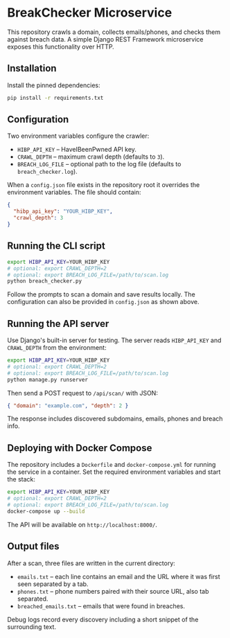 # BreakChecker Microservice

This repository crawls a domain, collects emails/phones, and checks them against breach data. A simple Django REST Framework microservice exposes this functionality over HTTP.

## Installation

Install the pinned dependencies:

```bash
pip install -r requirements.txt
```

## Configuration

Two environment variables configure the crawler:

- `HIBP_API_KEY` – HaveIBeenPwned API key.
- `CRAWL_DEPTH` – maximum crawl depth (defaults to `3`).
- `BREACH_LOG_FILE` – optional path to the log file (defaults to
  `breach_checker.log`).

When a `config.json` file exists in the repository root it overrides the
environment variables. The file should contain:

```json
{
  "hibp_api_key": "YOUR_HIBP_KEY",
  "crawl_depth": 3
}
```


## Running the CLI script

```bash
export HIBP_API_KEY=YOUR_HIBP_KEY
# optional: export CRAWL_DEPTH=2
# optional: export BREACH_LOG_FILE=/path/to/scan.log
python breach_checker.py
```
Follow the prompts to scan a domain and save results locally. The configuration
can also be provided in `config.json` as shown above.

## Running the API server

Use Django's built-in server for testing. The server reads `HIBP_API_KEY` and
`CRAWL_DEPTH` from the environment:

```bash
export HIBP_API_KEY=YOUR_HIBP_KEY
# optional: export CRAWL_DEPTH=2
# optional: export BREACH_LOG_FILE=/path/to/scan.log
python manage.py runserver
```

Then send a POST request to `/api/scan/` with JSON:

```json
{ "domain": "example.com", "depth": 2 }
```

The response includes discovered subdomains, emails, phones and breach info.

## Deploying with Docker Compose

The repository includes a `Dockerfile` and `docker-compose.yml` for running the
service in a container. Set the required environment variables and start the
stack:

```bash
export HIBP_API_KEY=YOUR_HIBP_KEY
# optional: export CRAWL_DEPTH=2
# optional: export BREACH_LOG_FILE=/path/to/scan.log
docker-compose up --build
```

The API will be available on `http://localhost:8000/`.

## Output files

After a scan, three files are written in the current directory:

- `emails.txt` – each line contains an email and the URL where it was first
  seen separated by a tab.
- `phones.txt` – phone numbers paired with their source URL, also tab
  separated.
- `breached_emails.txt` – emails that were found in breaches.

Debug logs record every discovery including a short snippet of the surrounding
text.

